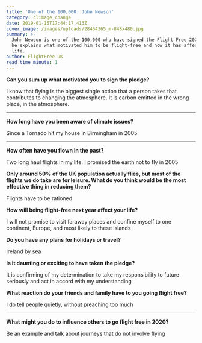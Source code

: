 ```yaml
---
title: 'One of the 100,000: John Newson'
category: climage_change
date: 2019-01-15T17:44:17.413Z
cover_image: /images/uploads/28464365_m-848x480.jpg
summary: >-
  John Newson is one of the 100,000 who have signed the Flight Free 2020 pledge,
  he explains what motivated him to be flight-free and how it has affected his
  life. 
author: FlightFree UK
read_time_minute: 1
---
```

**Can you sum up what motivated you to sign the pledge?**  



I know that flying is the biggest single action that a person takes that contributes to changing the atmosphere. It is carbon emitted in the wrong place, in the atmosphere.

****

**How long have you been aware of climate issues?** 



Since a Tornado hit my house in Birmingham in 2005

****

**How often have you flown in the past?** 



Two long haul flights in my life. I promised the earth not to fly in 2005



**Only around 50% of the UK population actually flies, but most of the flights we do take are for leisure. What do you think would be the most effective thing in reducing them?** 



Flights have to be rationed



**How will being flight-free next year affect your life?** 

I will not promise to visit faraway places and confine myself to one continent, Europe, and most likely to these islands 



**Do you have any plans for holidays or travel?** 



Ireland by sea



**Is it daunting or exciting to have taken the pledge?** 



It is confirming of my determination to take my responsibility to future seriously and act in accord with my understanding



**What reaction do your friends and family have to you going flight free?**  



I do tell people quietly, without preaching too much

****

**What might you do to influence others to go flight free in 2020?** 



Be an example and talk about journeys that do not involve flying
